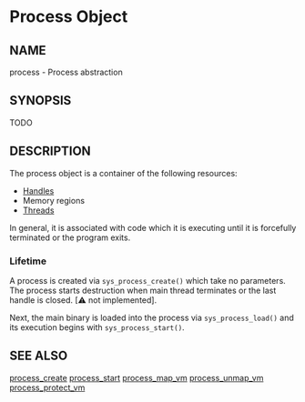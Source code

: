 # Process Object

## NAME

process - Process abstraction

## SYNOPSIS

TODO

## DESCRIPTION

The process object is a container of the following resources:

+ [Handles](../handles.md)
+ Memory regions
+ [Threads](thread.md)

In general, it is associated with code which it is executing until it is
forcefully terminated or the program exits.

### Lifetime
A process is created via `sys_process_create()` which take no parameters.
The process starts destruction when main thread terminates or the last handle
is closed. [⚠ not implemented].

Next, the main binary is loaded into the process via `sys_process_load()` and
its execution begins with `sys_process_start()`.

## SEE ALSO

[process_create](../syscalls/process_create.md)
[process_start](../syscalls/process_start.md)
[process_map_vm](../syscalls/process_map_vm.md)
[process_unmap_vm](../syscalls/process_unmap_vm.md)
[process_protect_vm](../syscalls/process_protect_vm.md)
